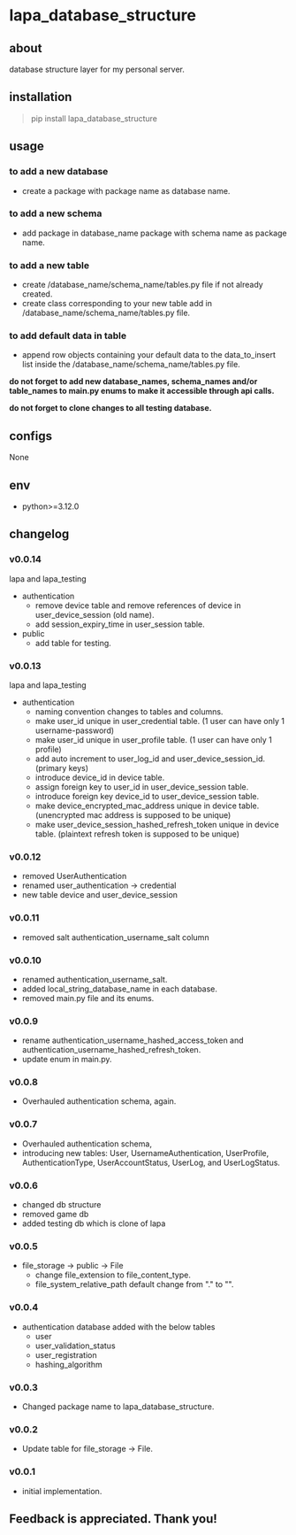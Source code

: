 # lapa_database_structure

## about

database structure layer for my personal server.

## installation

> pip install lapa_database_structure

## usage

### to add a new database

- create a package with package name as database name.

### to add a new schema

- add package in database_name package with schema name as package name.

### to add a new table

- create /database_name/schema_name/tables.py file if not already created.
- create class corresponding to your new table add in /database_name/schema_name/tables.py file.

### to add default data in table

- append row objects containing your default data to the data_to_insert list inside the
  /database_name/schema_name/tables.py file.

**do not forget to add new database_names, schema_names and/or table_names to main.py enums to make it accessible
through api calls.**

**do not forget to clone changes to all testing database.**

## configs

None

## env

- python>=3.12.0

## changelog

### v0.0.14

lapa and lapa_testing

- authentication
    - remove device table and remove references of device in user_device_session (old name).
    - add session_expiry_time in user_session table.
- public
    - add table for testing.

### v0.0.13

lapa and lapa_testing

- authentication
    - naming convention changes to tables and columns.
    - make user_id unique in user_credential table. (1 user can have only 1 username-password)
    - make user_id unique in user_profile table. (1 user can have only 1 profile)
    - add auto increment to user_log_id and user_device_session_id. (primary keys)
    - introduce device_id in device table.
    - assign foreign key to user_id in user_device_session table.
    - introduce foreign key device_id to user_device_session table.
    - make device_encrypted_mac_address unique in device table. (unencrypted mac address is supposed to be unique)
    - make user_device_session_hashed_refresh_token unique in device table. (plaintext refresh token is supposed to be
      unique)

### v0.0.12

- removed UserAuthentication
- renamed user_authentication -> credential
- new table device and user_device_session

### v0.0.11

- removed salt authentication_username_salt column

### v0.0.10

- renamed authentication_username_salt.
- added local_string_database_name in each database.
- removed main.py file and its enums.

### v0.0.9

- rename authentication_username_hashed_access_token and authentication_username_hashed_refresh_token.
- update enum in main.py.

### v0.0.8

- Overhauled authentication schema, again.

### v0.0.7

- Overhauled authentication schema,
- introducing new tables: User, UsernameAuthentication, UserProfile, AuthenticationType, UserAccountStatus, UserLog, and
  UserLogStatus.

### v0.0.6

- changed db structure
- removed game db
- added testing db which is clone of lapa

### v0.0.5

- file_storage -> public -> File
    - change file_extension to file_content_type.
    - file_system_relative_path default change from "." to "".

### v0.0.4

- authentication database added with the below tables
    - user
    - user_validation_status
    - user_registration
    - hashing_algorithm

### v0.0.3

- Changed package name to lapa_database_structure.

### v0.0.2

- Update table for file_storage -> File.

### v0.0.1

- initial implementation.

## Feedback is appreciated. Thank you!
